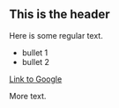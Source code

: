 ## This is the header

Here is some regular text.

* bullet 1
* bullet 2



[Link to Google](http://www.google.com)

More text.